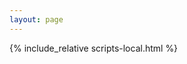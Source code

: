 ```yaml
---
layout: page
---
```


{% include_relative scripts-local.html %}

<style>
   .wrapper {margin-left: 10px;}
   .page-content {mid-width: 500px;}
}
</style>

<script src="https://plugin.humdrum.org/scripts/humdrum-notation-plugin-worker.js">
</script>

<script>
   let cgi = getCgiParameters(); 
   let filename = "Cha2001-De_profundis_clamavi.krn";
   let matches = filename.match(/([A-Z][a-z][a-z])(\d{4}[^-]*)-/);
   let composer = matches[1];
   let id = matches[1] + matches[2];
   // In the future I need to allow for main instead of master:
   // let url = `https://github.com/benory/1520s-project/blob/main/humdrum/${composer}/${id}/${filename}`;
   let url = `https://raw.githubusercontent.com/benory/1520s-project/main/humdrum/${composer}/${filename}`;
              https://raw.githubusercontent.com/benory/1520s-project/main/humdrum/Cha/Cha2001-De_profundis_clamavi.krn
   displayHumdrum({
      source: "my-score",
      url: url,
      autoResize: "true",
      header: "true"
   });
<!-- See https://plugin.humdrum.org/options/#list for more display options -->
</script>

<script type="text/x-humdrum" id="my-score">
</script>
